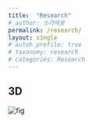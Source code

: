 ```yaml
---
title:  "Research"
# author: 소라에몽
permalink: /research/
layout: single
# autoh_profile: true
# taxonomy: research
# categories: Research
---
```



## 3D
![fig](https://github.com/soraennon/soraennon.github.io/blob/master/assets/images/pointcloud.PNG)
